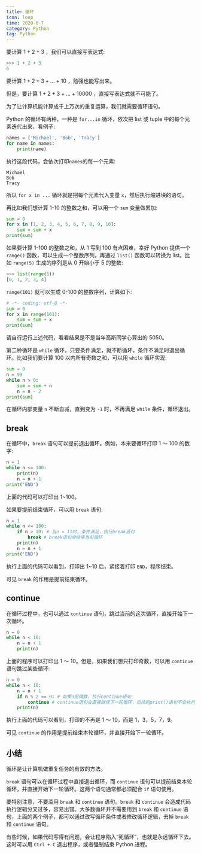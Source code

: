 ```yaml
---
title: 循环
icon: loop
time: 2020-6-7
category: Python
tag: Python
---
```


要计算 $1+2+3$ ，我们可以直接写表达式:

```py
>>> 1 + 2 + 3
6
```

要计算 $1+2+3+...+10$ ，勉强也能写出来。

但是，要计算 $1+2+3+...+10000$ ，直接写表达式就不可能了。

为了让计算机能计算成千上万次的重复运算，我们就需要循环语句。

Python 的循环有两种，一种是 `for...in` 循环，依次把 list 或 tuple 中的每个元素迭代出来，看例子:

```py
names = ['Michael', 'Bob', 'Tracy']
for name in names:
    print(name)
```

执行这段代码，会依次打印`names`的每一个元素:

```
Michael
Bob
Tracy
```

所以 `for x in ...` 循环就是把每个元素代入变量 `x`，然后执行缩进块的语句。

再比如我们想计算 1-10 的整数之和，可以用一个 `sum` 变量做累加:

```py
sum = 0
for x in [1, 2, 3, 4, 5, 6, 7, 8, 9, 10]:
    sum = sum + x
print(sum)
```

如果要计算 1-100 的整数之和，从 1 写到 100 有点困难，幸好 Python 提供一个 `range()` 函数，可以生成一个整数序列，再通过 `list()` 函数可以转换为 list。比如 `range(5)` 生成的序列是从 0 开始小于 5 的整数:

```py
>>> list(range(5))
[0, 1, 2, 3, 4]
```

`range(101)` 就可以生成 0-100 的整数序列，计算如下:

```py
# -*- coding: utf-8 -*-
sum = 0
for x in range(101):
    sum = sum + x
print(sum)
```

请自行运行上述代码，看看结果是不是当年高斯同学心算出的 5050。

第二种循环是 `while` 循环，只要条件满足，就不断循环，条件不满足时退出循环。比如我们要计算 100 以内所有奇数之和，可以用 `while` 循环实现:

```py
sum = 0
n = 99
while n > 0:
    sum = sum + n
    n = n - 2
print(sum)
```

在循环内部变量 `n` 不断自减，直到变为 `-1` 时，不再满足 `while` 条件，循环退出。

## break

在循环中，`break` 语句可以提前退出循环。例如，本来要循环打印 1 ～ 100 的数字:

```py
n = 1
while n <= 100:
    print(n)
    n = n + 1
print('END')
```

上面的代码可以打印出 1~100。

如果要提前结束循环，可以用 `break` 语句:

```py
n = 1
while n <= 100:
    if n > 10: # 当n = 11时，条件满足，执行break语句
        break # break语句会结束当前循环
    print(n)
    n = n + 1
print('END')
```

执行上面的代码可以看到，打印出 1~10 后，紧接着打印 `END`，程序结束。

可见 `break` 的作用是提前结束循环。

## continue

在循环过程中，也可以通过 `continue` 语句，跳过当前的这次循环，直接开始下一次循环。

```py
n = 0
while n < 10:
    n = n + 1
    print(n)
```

上面的程序可以打印出 1 ～ 10。但是，如果我们想只打印奇数，可以用 `continue` 语句跳过某些循环:

```py
n = 0
while n < 10:
    n = n + 1
    if n % 2 == 0: # 如果n是偶数，执行continue语句
        continue # continue语句会直接继续下一轮循环，后续的print()语句不会执行
    print(n)
```

执行上面的代码可以看到，打印的不再是 1 ～ 10，而是 1，3，5，7，9。

可见 `continue` 的作用是提前结束本轮循环，并直接开始下一轮循环。

## 小结

循环是让计算机做重复任务的有效的方法。

`break` 语句可以在循环过程中直接退出循环，而 `continue` 语句可以提前结束本轮循环，并直接开始下一轮循环。这两个语句通常都必须配合 `if` 语句使用。

要特别注意，不要滥用 `break` 和 `continue` 语句。`break` 和 `continue` 会造成代码执行逻辑分叉过多，容易出错。大多数循环并不需要用到 `break` 和 `continue` 语句，上面的两个例子，都可以通过改写循环条件或者修改循环逻辑，去掉 `break` 和 `continue` 语句。

有些时候，如果代码写得有问题，会让程序陷入“死循环”，也就是永远循环下去。这时可以用 `Ctrl + C` 退出程序，或者强制结束 Python 进程。
